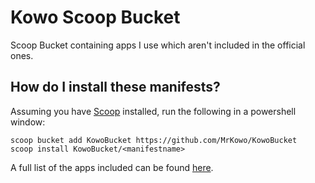# Kowo Scoop Bucket

Scoop Bucket containing apps I use which aren't included in the official ones.

## How do I install these manifests?

Assuming you have [Scoop](https://scoop.sh/) installed, run the following in a powershell window:

```pwsh
scoop bucket add KowoBucket https://github.com/MrKowo/KowoBucket
scoop install KowoBucket/<manifestname>
```

A full list of the apps included can be found [here](bucket).
